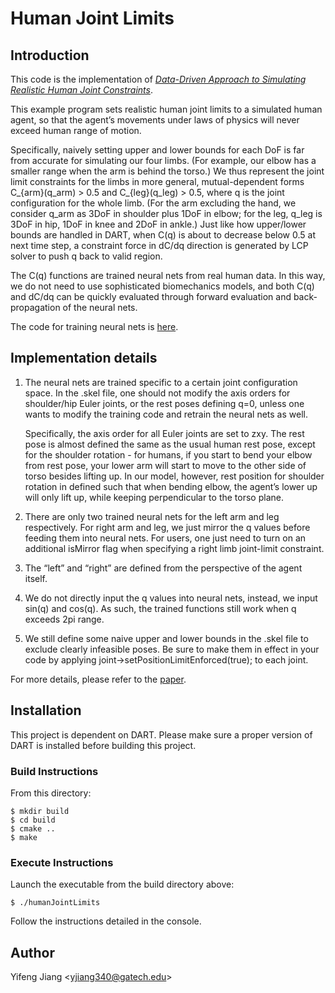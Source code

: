 # Human Joint Limits

## Introduction

This code is the implementation of [_Data-Driven Approach to Simulating Realistic Human Joint Constraints_][1].

This example program sets realistic human joint limits to a simulated human agent, so that the agent’s movements under laws of physics will never exceed human range of motion.

Specifically, naively setting upper and lower bounds for each DoF is far from accurate for simulating our four limbs. (For example, our elbow has a smaller range when the arm is behind the torso.) We thus represent the joint limit constraints for the limbs in more general, mutual-dependent forms C_{arm}(q_arm) > 0.5 and C_{leg}(q_leg) > 0.5, where q is the joint configuration for the whole limb. (For the arm excluding the hand, we consider q_arm as 3DoF in shoulder plus 1DoF in elbow; for the leg, q_leg is 3DoF in hip, 1DoF in knee and 2DoF in ankle.) Just like how upper/lower bounds are handled in DART, when C(q) is about to decrease below 0.5 at next time step, a constraint force in dC/dq direction is generated by LCP solver to push q back to valid region.

The C(q) functions are trained neural nets from real human data. In this way, we do not need to use sophisticated biomechanics models, and both C(q) and dC/dq can be quickly evaluated through forward evaluation and back-propagation of the neural nets.

The code for training neural nets is [here][2].

## Implementation details 

1. The neural nets are trained specific to a certain joint configuration space. In the .skel file, one should not modify the axis orders for shoulder/hip Euler joints, or the rest poses defining q=0, unless one wants to modify the training code and retrain the neural nets as well.

    Specifically, the axis order for all Euler joints are set to zxy. The rest pose is almost defined the same as the usual human rest pose, except for the shoulder rotation - for humans, if you start to bend your elbow from rest pose, your lower arm will start to move to the other side of torso besides lifting up. In our model, however, rest position for shoulder rotation in defined such that when bending elbow, the agent’s lower up will only lift up, while keeping perpendicular to the torso plane.

2. There are only two trained neural nets for the left arm and leg respectively. For right arm and leg, we just mirror the q values before feeding them into neural nets. For users, one just need to turn on an additional isMirror flag when specifying a right limb joint-limit constraint.

3. The “left” and “right” are defined from the perspective of the agent itself.

4. We do not directly input the q values into neural nets, instead, we input sin(q) and cos(q). As such, the trained functions still work when q exceeds 2pi range.

5. We still define some naive upper and lower bounds in the .skel file to exclude clearly infeasible poses. Be sure to make them in effect in your code by applying joint->setPositionLimitEnforced(true); to each joint.

For more details, please refer to the [paper][1].

## Installation

This project is dependent on DART. Please make sure a proper version of DART is installed before building this project.

### Build Instructions

From this directory:

    $ mkdir build
    $ cd build
    $ cmake ..
    $ make

### Execute Instructions

Launch the executable from the build directory above:

    $ ./humanJointLimits

Follow the instructions detailed in the console.

## Author

Yifeng Jiang \<yjiang340@gatech.edu\>

[1]:https://arxiv.org/abs/1709.08685
[2]:https://github.com/jyf588/Human-Joint-Constraints-Training
